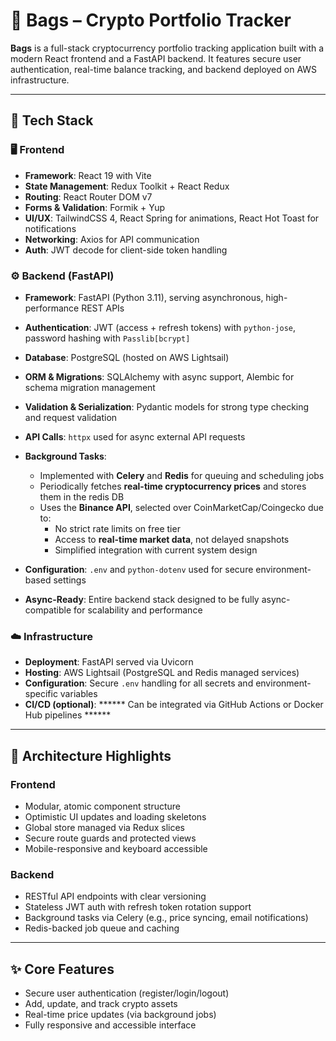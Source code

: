 
# 👜 Bags – Crypto Portfolio Tracker

**Bags** is a full-stack cryptocurrency portfolio tracking application built with a modern React frontend and a FastAPI backend. It features secure user authentication, real-time balance tracking, and backend deployed on AWS infrastructure.

---

## 🚀 Tech Stack

### 🖥️ Frontend

- **Framework**: React 19 with Vite  
- **State Management**: Redux Toolkit + React Redux  
- **Routing**: React Router DOM v7  
- **Forms & Validation**: Formik + Yup  
- **UI/UX**: TailwindCSS 4, React Spring for animations, React Hot Toast for notifications  
- **Networking**: Axios for API communication  
- **Auth**: JWT decode for client-side token handling  

### ⚙️ Backend (FastAPI)

- **Framework**: FastAPI (Python 3.11), serving asynchronous, high-performance REST APIs  
- **Authentication**: JWT (access + refresh tokens) with `python-jose`, password hashing with `Passlib[bcrypt]`  
- **Database**: PostgreSQL (hosted on AWS Lightsail)  
- **ORM & Migrations**: SQLAlchemy with async support, Alembic for schema migration management  
- **Validation & Serialization**: Pydantic models for strong type checking and request validation  
- **API Calls**: `httpx` used for async external API requests  
- **Background Tasks**:
  - Implemented with **Celery** and **Redis** for queuing and scheduling jobs  
  - Periodically fetches **real-time cryptocurrency prices** and stores them in the redis DB  
  - Uses the **Binance API**, selected over CoinMarketCap/Coingecko due to:
    - No strict rate limits on free tier  
    - Access to **real-time market data**, not delayed snapshots  
    - Simplified integration with current system design  

- **Configuration**: `.env` and `python-dotenv` used for secure environment-based settings  
- **Async-Ready**: Entire backend stack designed to be fully async-compatible for scalability and performance  

### ☁️ Infrastructure

- **Deployment**: FastAPI served via Uvicorn  
- **Hosting**: AWS Lightsail (PostgreSQL and Redis managed services)  
- **Configuration**: Secure `.env` handling for all secrets and environment-specific variables   
- **CI/CD (optional)**: ****** Can be integrated via GitHub Actions or Docker Hub pipelines ******

---

## 🧠 Architecture Highlights

### Frontend

- Modular, atomic component structure  
- Optimistic UI updates and loading skeletons  
- Global store managed via Redux slices  
- Secure route guards and protected views  
- Mobile-responsive and keyboard accessible  

### Backend

- RESTful API endpoints with clear versioning  
- Stateless JWT auth with refresh token rotation support  
- Background tasks via Celery (e.g., price syncing, email notifications)  
- Redis-backed job queue and caching  

---

## ✨ Core Features

- Secure user authentication (register/login/logout)  
- Add, update, and track crypto assets
- Real-time price updates (via background jobs)   
- Fully responsive and accessible interface  
